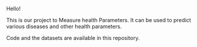 Hello!

This is our project to Measure health Parameters.
It can be used to predict various diseases and other health parameters.

Code and the datasets are available in this repository.
